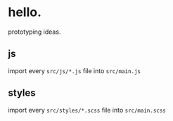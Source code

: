 # hello.
prototyping ideas.

## js
import every ```src/js/*.js``` file into ```src/main.js```

## styles
import every ```src/styles/*.scss``` file into ```src/main.scss```
